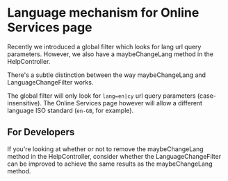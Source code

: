 # Language mechanism for Online Services page

Recently we introduced a global filter which looks for lang url query parameters. However, we also have a maybeChangeLang method in the HelpController. 

There's a subtle distinction between the way maybeChangeLang and LanguageChangeFilter works.

The global filter will only look for `lang=en|cy` url query parameters (case-insensitive). The Online Services page however will allow a different language ISO standard (`en-GB`, for example).

## For Developers

If you're looking at whether or not to remove the maybeChangeLang method in the HelpController, consider whether the LanguageChangeFilter can be improved to achieve the same results as the maybeChangeLang method.
